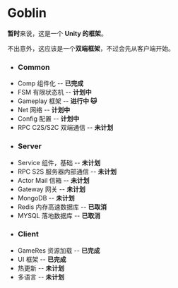 # Goblin

**暂时**来说，这是一个 **Unity 的框架**。

不出意外，这应该是一个**双端框架**，不过会先从客户端开始。

- ### Common
 - Comp 组件化
 -- **已完成**
 - FSM 有限状态机
 -- **计划中**
 - Gameplay 框架
 -- **进行中 🐱**
 - Net 网络
 -- **计划中**
 - Config 配置
 -- **计划中**
 - RPC C2S/S2C 双端通信
 -- **未计划**
- ### Server
 - Service 组件，基础
 -- **未计划**
 - RPC S2S 服务器内部通信
 -- **未计划**
 - Actor Mail 信箱
 -- **未计划**
 - Gateway 网关
 -- **未计划**
 - MongoDB
 -- **未计划**
 - Redis 内存高速数据库
 -- **已取消**
 - MYSQL 落地数据库
 -- **已取消**
- ### Client
 - GameRes 资源加载
 -- **已完成**
 - UI 框架
 -- **已完成**
 - 热更新
 -- **未计划**
 - 多语言
 -- **未计划**
